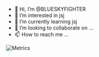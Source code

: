- 👋 Hi, I’m @BLUESKYFIGHTER
- 👀 I’m interested in jsj
- 🌱 I’m currently learning jsj
- 💞️ I’m looking to collaborate on ...
- 📫 How to reach me ...

<!---
BLUESKYFIGHTER/BLUESKYFIGHTER is a ✨ special ✨ repository because its `README.md` (this file) appears on your GitHub profile.
You can click the Preview link to take a look at your changes.
--->
![Metrics](https://metrics.lecoq.io/BLUESKYFIGHTER?template=classic&base=header%2C%20activity%2C%20community%2C%20repositories%2C%20metadata&base.indepth=false&base.hireable=false&base.skip=false&config.timezone=Asia%2FShanghai)
